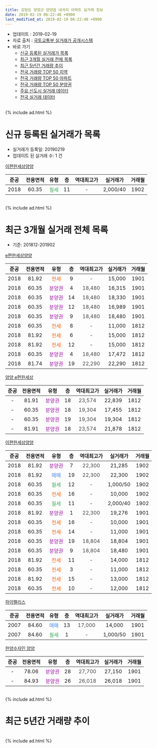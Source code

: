 ```yaml
---
title: 강원도 양양군 양양읍 내곡리 아파트 실거래 정보
date: 2019-02-19 06:22:48 +0900
last_modified_at: 2019-02-19 06:22:48 +0900
---
```


* 업데이트 : 2019-02-19
* 자료 출처 : [국토교통부 실거래가 공개시스템](http://rt.molit.go.kr)
* 바로 가기
    * [신규 등록된 실거래가 목록](#신규-등록된-실거래가-목록)
    * [최근 3개월 실거래 전체 목록](#최근-3개월-실거래-전체-목록)
    * [최근 5년간 거래량 추이](#최근-5년간-거래량-추이)
    * [전국 거래량 TOP 50 지역](https://ayogom.github.io/apt-trade-info/최근-3개월-전국에서-가장-거래가-많이-발생한-지역)
    * [전국 거래량 TOP 50 아파트](https://ayogom.github.io/apt-trade-info/최근-3개월-전국에서-가장-거래가-많이-발생한-아파트)
    * [전국 거래량 TOP 50 분양권](https://ayogom.github.io/apt-trade-info/최근-3개월-전국에서-가장-거래가-많이-발생한-분양권)
    * [주요 신도시 실거래 데이터](https://ayogom.github.io/apt-trade-info/주요-신도시)
    * [전국 실거래 데이터](https://ayogom.github.io/apt-trade-info/전국)
<br>
{% include ad.html %}
<br>

# 신규 등록된 실거래가 목록
* 실거래가 등록일: 20190219
* 업데이트 된 실거래 수: 1 건


[이편한세상양양](https://search.naver.com/search.naver?query=%EA%B0%95%EC%9B%90%EB%8F%84+%EC%96%91%EC%96%91%EA%B5%B0+%EC%96%91%EC%96%91%EC%9D%8D+%EB%82%B4%EA%B3%A1%EB%A6%AC+%EC%9D%B4%ED%8E%B8%ED%95%9C%EC%84%B8%EC%83%81%EC%96%91%EC%96%91)

|준공|전용면적|유형|층|역대최고가|실거래가|거래월|
|:---:|:---:|:---:|:---:|:---:|:---:|:---:|
|2018|60.35|<span style="color:#34a853">월세</span>|11|<span style="color:#444444">-</span>|2,000/40|1902|


<br>
{% include ad.html %}
<br>

# 최근 3개월 실거래 전체 목록
* 기준: 201812-201902


[e편한세상양양](https://search.naver.com/search.naver?query=%EA%B0%95%EC%9B%90%EB%8F%84+%EC%96%91%EC%96%91%EA%B5%B0+%EC%96%91%EC%96%91%EC%9D%8D+%EB%82%B4%EA%B3%A1%EB%A6%AC+e%ED%8E%B8%ED%95%9C%EC%84%B8%EC%83%81%EC%96%91%EC%96%91)

|준공|전용면적|유형|층|역대최고가|실거래가|거래월|
|:---:|:---:|:---:|:---:|:---:|:---:|:---:|
|2018|81.92|<span style="color:#ff5a00">전세</span>|9|<span style="color:#444444">-</span>|15,000|1901|
|2018|60.35|<span style="color:#9C11A5">분양권</span>|4|<span style="color:#444444">18,480</span>|16,315|1901|
|2018|60.35|<span style="color:#9C11A5">분양권</span>|14|<span style="color:#444444">18,480</span>|18,330|1901|
|2018|60.35|<span style="color:#9C11A5">분양권</span>|12|<span style="color:#444444">18,480</span>|16,989|1901|
|2018|60.35|<span style="color:#9C11A5">분양권</span>|9|<span style="color:#444444">18,480</span>|18,480|1901|
|2018|60.35|<span style="color:#ff5a00">전세</span>|8|<span style="color:#444444">-</span>|11,000|1812|
|2018|81.92|<span style="color:#ff5a00">전세</span>|6|<span style="color:#444444">-</span>|15,000|1812|
|2018|81.92|<span style="color:#ff5a00">전세</span>|12|<span style="color:#444444">-</span>|15,000|1812|
|2018|60.35|<span style="color:#9C11A5">분양권</span>|4|<span style="color:#444444">18,480</span>|17,472|1812|
|2018|81.74|<span style="color:#9C11A5">분양권</span>|19|<span style="color:#444444">22,290</span>|22,290|1812|

[양양 e편한세상](https://search.naver.com/search.naver?query=%EA%B0%95%EC%9B%90%EB%8F%84+%EC%96%91%EC%96%91%EA%B5%B0+%EC%96%91%EC%96%91%EC%9D%8D+%EB%82%B4%EA%B3%A1%EB%A6%AC+%EC%96%91%EC%96%91+e%ED%8E%B8%ED%95%9C%EC%84%B8%EC%83%81)

|준공|전용면적|유형|층|역대최고가|실거래가|거래월|
|:---:|:---:|:---:|:---:|:---:|:---:|:---:|
|-|81.91|<span style="color:#9C11A5">분양권</span>|18|<span style="color:#444444">23,574</span>|22,839|1812|
|-|60.35|<span style="color:#9C11A5">분양권</span>|18|<span style="color:#444444">19,304</span>|17,455|1812|
|-|60.35|<span style="color:#9C11A5">분양권</span>|19|<span style="color:#444444">19,304</span>|19,304|1812|
|-|81.91|<span style="color:#9C11A5">분양권</span>|18|<span style="color:#444444">23,574</span>|21,878|1812|

[이편한세상양양](https://search.naver.com/search.naver?query=%EA%B0%95%EC%9B%90%EB%8F%84+%EC%96%91%EC%96%91%EA%B5%B0+%EC%96%91%EC%96%91%EC%9D%8D+%EB%82%B4%EA%B3%A1%EB%A6%AC+%EC%9D%B4%ED%8E%B8%ED%95%9C%EC%84%B8%EC%83%81%EC%96%91%EC%96%91)

|준공|전용면적|유형|층|역대최고가|실거래가|거래월|
|:---:|:---:|:---:|:---:|:---:|:---:|:---:|
|2018|81.92|<span style="color:#9C11A5">분양권</span>|7|<span style="color:#444444">22,300</span>|21,285|1902|
|2018|81.92|<span style="color:#4285f3">매매</span>|19|<span style="color:#444444">22,300</span>|22,300|1902|
|2018|60.35|<span style="color:#34a853">월세</span>|12|<span style="color:#444444">-</span>|1,000/50|1902|
|2018|60.35|<span style="color:#ff5a00">전세</span>|16|<span style="color:#444444">-</span>|10,000|1902|
|2018|60.35|<span style="color:#34a853">월세</span>|11|<span style="color:#444444">-</span>|2,000/40|1902|
|2018|81.92|<span style="color:#9C11A5">분양권</span>|1|<span style="color:#444444">22,300</span>|19,276|1901|
|2018|60.35|<span style="color:#ff5a00">전세</span>|16|<span style="color:#444444">-</span>|10,000|1901|
|2018|60.35|<span style="color:#ff5a00">전세</span>|14|<span style="color:#444444">-</span>|11,000|1901|
|2018|60.35|<span style="color:#9C11A5">분양권</span>|19|<span style="color:#444444">18,804</span>|18,804|1901|
|2018|60.35|<span style="color:#9C11A5">분양권</span>|9|<span style="color:#444444">18,804</span>|18,480|1901|
|2018|81.92|<span style="color:#ff5a00">전세</span>|11|<span style="color:#444444">-</span>|14,000|1812|
|2018|60.35|<span style="color:#ff5a00">전세</span>|3|<span style="color:#444444">-</span>|11,000|1812|
|2018|81.92|<span style="color:#ff5a00">전세</span>|15|<span style="color:#444444">-</span>|13,000|1812|
|2018|60.35|<span style="color:#ff5a00">전세</span>|10|<span style="color:#444444">-</span>|12,000|1812|

[하이펠리스](https://search.naver.com/search.naver?query=%EA%B0%95%EC%9B%90%EB%8F%84+%EC%96%91%EC%96%91%EA%B5%B0+%EC%96%91%EC%96%91%EC%9D%8D+%EB%82%B4%EA%B3%A1%EB%A6%AC+%ED%95%98%EC%9D%B4%ED%8E%A0%EB%A6%AC%EC%8A%A4)

|준공|전용면적|유형|층|역대최고가|실거래가|거래월|
|:---:|:---:|:---:|:---:|:---:|:---:|:---:|
|2007|84.60|<span style="color:#4285f3">매매</span>|13|<span style="color:#444444">17,000</span>|14,000|1901|
|2007|84.60|<span style="color:#34a853">월세</span>|1|<span style="color:#444444">-</span>|1,000/50|1901|

[한양수자인 양양](https://search.naver.com/search.naver?query=%EA%B0%95%EC%9B%90%EB%8F%84+%EC%96%91%EC%96%91%EA%B5%B0+%EC%96%91%EC%96%91%EC%9D%8D+%EB%82%B4%EA%B3%A1%EB%A6%AC+%ED%95%9C%EC%96%91%EC%88%98%EC%9E%90%EC%9D%B8+%EC%96%91%EC%96%91)

|준공|전용면적|유형|층|역대최고가|실거래가|거래월|
|:---:|:---:|:---:|:---:|:---:|:---:|:---:|
|-|78.06|<span style="color:#9C11A5">분양권</span>|28|<span style="color:#444444">27,700</span>|27,150|1901|
|-|84.93|<span style="color:#9C11A5">분양권</span>|26|<span style="color:#444444">26,018</span>|26,018|1901|


<br>
{% include ad.html %}
<br>

# 최근 5년간 거래량 추이


<div style="width:100%;">
    <canvas id="deal_progress" height="200"></canvas>
</div>

<script>
new Chart(document.getElementById("deal_progress"), {
    type: 'line',
    data: {
        labels: ['201402','201403','201404','201405','201406','201407','201408','201409','201410','201411','201412','201501','201502','201503','201504','201505','201506','201507','201508','201509','201510','201511','201512','201601','201602','201603','201604','201605','201606','201607','201608','201609','201610','201611','201612','201701','201702','201703','201704','201705','201706','201707','201708','201709','201710','201711','201712','201801','201802','201803','201804','201805','201806','201807','201808','201809','201810','201811','201812','201901','201902'],
        datasets: [{
            label: '매매',
            pointRadius: 1,
            data: [1, 2, 1, 0, 0, 1, 0, 1, 0, 0, 1, 1, 1, 0, 1, 0, 0, 0, 0, 0, 1, 1, 0, 1, 1, 0, 1, 0, 1, 0, 0, 1, 0, 2, 0, 0, 0, 1, 0, 0, 0, 0, 0, 1, 0, 0, 0, 13, 3, 1, 2, 6, 1, 3, 6, 3, 14, 4, 6, 10, 2],
            borderColor: "rgba(255, 201, 14, 1)",
            backgroundColor: "rgba(255, 201, 14, 0.5)",
            fill: false,
            lineTension: 0
        },{
            label: '전월세',
            pointRadius: 1,
            data: [0, 0, 0, 1, 0, 1, 4, 4, 0, 1, 0, 0, 0, 0, 0, 0, 0, 0, 0, 1, 2, 1, 0, 1, 0, 0, 0, 0, 0, 1, 0, 1, 0, 1, 0, 0, 0, 1, 0, 0, 0, 0, 0, 0, 0, 0, 0, 0, 0, 0, 0, 0, 0, 0, 0, 0, 0, 3, 7, 4, 3],
            borderColor: "rgba(0, 141, 185, 1)",
            backgroundColor: "rgba(0, 141, 185, 0.5)",
            fill: false,
            lineTension: 0
        }
        ]
    },
    options: {
        responsive: true,
        title: {
            display: false
        },
        tooltips: {
            mode: 'index',
            intersect: false
        },
        hover: {
            mode: 'nearest',
            intersect: true
        },
        scales: {
            xAxes: [{
                display: true,
                scaleLabel: {
                    display: true,
                    labelString: '년/월'
                }
            }],
            yAxes: [{
                display: true,
                ticks: {
                    suggestedMin: 0,
                },
                scaleLabel: {
                    display: true,
                    labelString: '실거래 수'
                }
            }]
        }
    }
});

</script>


<br>
{% include ad.html %}
<br>

